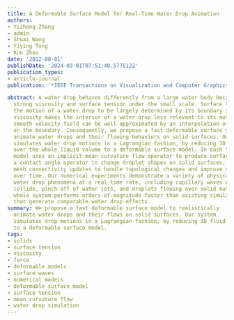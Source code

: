 ```yaml
---
title: A Deformable Surface Model for Real-Time Water Drop Animation
authors:
- Yizhong Zhang
- admin
- Shuai Wang
- Yiying Tong
- Kun Zhou
date: '2012-08-01'
publishDate: '2024-03-01T07:51:40.577512Z'
publication_types:
- article-journal
publication: '*IEEE Transactions on Visualization and Computer Graphics, 18*(8)'

abstract: A water drop behaves differently from a large water body because of its
  strong viscosity and surface tension under the small scale. Surface tension causes
  the motion of a water drop to be largely determined by its boundary surface. Meanwhile,
  viscosity makes the interior of a water drop less relevant to its motion, as the
  smooth velocity field can be well approximated by an interpolation of the velocity
  on the boundary. Consequently, we propose a fast deformable surface model to realistically
  animate water drops and their flowing behaviors on solid surfaces. Our system efficiently
  simulates water drop motions in a Lagrangian fashion, by reducing 3D fluid dynamics
  over the whole liquid volume to a deformable surface model. In each time step, the
  model uses an implicit mean curvature flow operator to produce surface tension effects,
  a contact angle operator to change droplet shapes on solid surfaces, and a set of
  mesh connectivity updates to handle topological changes and improve mesh quality
  over time. Our numerical experiments demonstrate a variety of physically plausible
  water drop phenomena at a real-time rate, including capillary waves when water drops
  collide, pinch-off of water jets, and droplets flowing over solid materials. The
  whole system performs orders-of-magnitude faster than existing simulation approaches
  that generate comparable water drop effects.
summary: We propose a fast deformable surface model to realistically
  animate water drops and their flows on solid surfaces. Our system
  simulates drop motions in a Lagrangian fashion, by reducing 3D fluid dynamics
  to a deformable surface model. 
tags:
- solids
- surface tension
- viscosity
- force
- deformable models
- surface waves
- numerical models
- deformable surface model
- surface tension
- mean curvature flow
- water drop simulation
---
```

